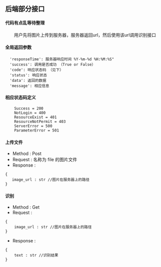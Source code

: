 ## 后端部分接口
#### 代码有点乱等待整理
&emsp;&emsp;用户先将图片上传到服务器，服务器返回url，然后使用该url调用识别接口
#### 全局返回参数
```
  'responseTime': 服务器响应时间 %Y-%m-%d %H:%M:%S"
  'success': 调用是否成功 （True or False） 
  'code': 响应状态码 （见下）
  'status': 响应状态
  'data': 返回的数据
  'message': 相应信息

```

#### 相应状态码定义
```
    Success = 200
    NotLogin = 400
    ResourceExist = 401
    ResourceNotPermit = 403
    ServerError = 500
    ParameterError = 501
```

#### 上传文件
- Method : Post
- Request : 名称为 file 的图片文件
- Response : 
```
{
   image_url : str //图片在服务器上的路径 
}

```
#### 识别
- Method : Get
- Request : 
```
{
    image_url : str //图片在服务器上的路径
}
```
- Response : 
```
{
    text : str //识别结果
}
```